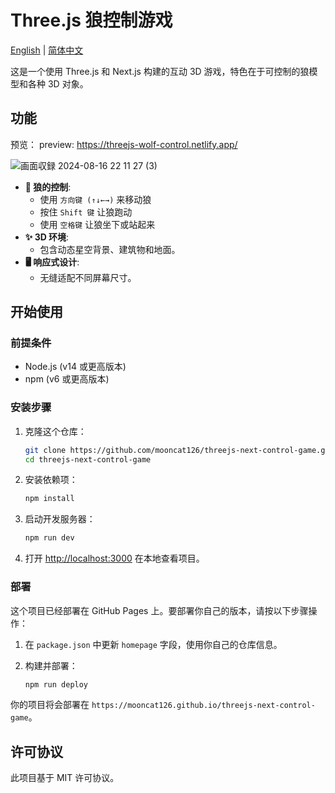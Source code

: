 # Three.js 狼控制游戏

[English](./README.md) | [简体中文](./README_zh.md)

这是一个使用 Three.js 和 Next.js 构建的互动 3D 游戏，特色在于可控制的狼模型和各种 3D 对象。

## 功能

预览： preview: https://threejs-wolf-control.netlify.app/

![画面収録 2024-08-16 22 11 27 (3)](https://github.com/user-attachments/assets/5b8fe404-d1e8-40a9-96a3-30e1be14f605)

- **🐺 狼的控制**: 
  - 使用 `方向键 (↑↓←→)` 来移动狼
  - 按住 `Shift 键` 让狼跑动
  - 使用 `空格键` 让狼坐下或站起来
- **✨ 3D 环境**: 
  - 包含动态星空背景、建筑物和地面。
- **🖥 响应式设计**: 
  - 无缝适配不同屏幕尺寸。

## 开始使用

### 前提条件

- Node.js (v14 或更高版本)
- npm (v6 或更高版本)

### 安装步骤

1. 克隆这个仓库：

    ```bash
    git clone https://github.com/mooncat126/threejs-next-control-game.git
    cd threejs-next-control-game
    ```

2. 安装依赖项：

    ```bash
    npm install
    ```

3. 启动开发服务器：

    ```bash
    npm run dev
    ```

4. 打开 [http://localhost:3000](http://localhost:3000) 在本地查看项目。

### 部署

这个项目已经部署在 GitHub Pages 上。要部署你自己的版本，请按以下步骤操作：

1. 在 `package.json` 中更新 `homepage` 字段，使用你自己的仓库信息。
2. 构建并部署：

    ```bash
    npm run deploy
    ```

你的项目将会部署在 `https://mooncat126.github.io/threejs-next-control-game`。

## 许可协议

此项目基于 MIT 许可协议。
